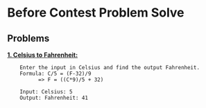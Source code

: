 # Before Contest Problem Solve


## Problems
[**1. Celsius to Fahrenheit:**](https://github.com/MuzakkirHossainMinhaz/before-contest-problem-solve/blob/main/1.%20Celsius%20to%20Fahrenheit.cpp)
```
    Enter the input in Celsius and find the output Fahrenheit.
    Formula: C/5 = (F-32)/9
          => F = ((C*9)/5 + 32)

    Input: Celsius: 5
    Output: Fahrenheit: 41
```

